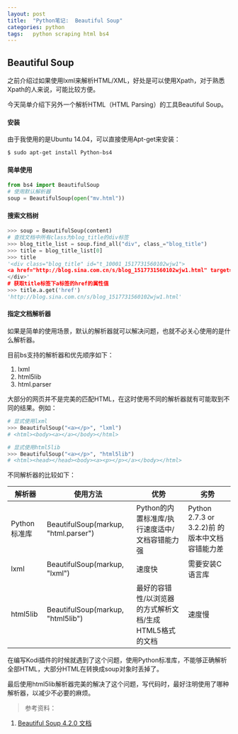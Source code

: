```yaml
---
layout: post
title:  "Python笔记:  Beautiful Soup"
categories: python
tags:   python scraping html bs4
---
```


Beautiful Soup
-----

之前介绍过如果使用lxml来解析HTML/XML，好处是可以使用Xpath，对于熟悉Xpath的人来说，可能比较方便。

今天简单介绍下另外一个解析HTML（HTML Parsing）的工具Beautiful Soup。

#### 安装 
由于我使用的是Ubuntu 14.04，可以直接使用Apt-get来安装：

```bash
$ sudo apt-get install Python-bs4
```


#### 简单使用

```python
from bs4 import BeautifulSoup
# 使用默认解析器
soup = BeautifulSoup(open("mv.html"))
```

#### 搜索文档树

```python
>>> soup = BeautifulSoup(content)
# 查找文档中所有class为blog_title的div标签
>>> blog_title_list = soup.find_all("div", class_="blog_title")
>>> title = blog_title_list[0]
>>> title
'<div class="blog_title" id="t_10001_1517731560102wjw1">
<a href="http://blog.sina.com.cn/s/blog_1517731560102wjw1.html" target="_blank">【日剧】《澄和堇/澄和薰》[单剧连载中]</a>
</div>'
# 获取title标签下a标签的href的属性值
>>> title.a.get('href')
'http://blog.sina.com.cn/s/blog_1517731560102wjw1.html'
```

#### 指定文档解析器
如果是简单的使用场景，默认的解析器就可以解决问题，也就不必关心使用的是什么解析器。

目前bs支持的解析器和优先顺序如下：

 1. lxml
 2. html5lib
 3. html.parser

大部分的网页并不是完美的匹配HTML，在这时使用不同的解析器就有可能取到不同的结果。例如：

```python
# 显式使用lxml
>>> BeautifulSoup("<a></p>", "lxml")
# <html><body><a></a></body></html>

# 显式使用html5lib
>>> BeautifulSoup("<a></p>", "html5lib")
# <html><head></head><body><a><p></p></a></body></html>
```

不同解析器的比较如下：

解析器     | 使用方法 | 优势 | 劣势
--------   | ------- | -----| ----
Python标准库 | BeautifulSoup(markup, "html.parser") |Python的内置标准库/执行速度适中/文档容错能力强 | Python 2.7.3 or 3.2.2)前 的版本中文档容错能力差
lxml | BeautifulSoup(markup, "lxml") |  速度快 | 需要安装C语言库
html5lib | BeautifulSoup(markup, "html5lib") | 最好的容错性/以浏览器的方式解析文档/生成HTML5格式的文档 | 速度慢

在编写Kodi插件的时候就遇到了这个问题，使用Python标准库，不能够正确解析全部HTML，大部分HTML在转换成soup对象时丢掉了。

最后使用html5lib解析器完美的解决了这个问题，写代码时，最好注明使用了哪种解析器，以减少不必要的麻烦。


>参考资料：
 1. [Beautiful Soup 4.2.0 文档](http://www.crummy.com/software/BeautifulSoup/bs4/doc/index.zh.html)
